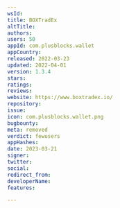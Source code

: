 ```yaml
---
wsId: 
title: BOXTradEx
altTitle: 
authors: 
users: 50
appId: com.plusblocks.wallet
appCountry: 
released: 2022-03-23
updated: 2022-04-01
version: 1.3.4
stars: 
ratings: 
reviews: 
website: https://www.boxtradex.io/
repository: 
issue: 
icon: com.plusblocks.wallet.png
bugbounty: 
meta: removed
verdict: fewusers
appHashes: 
date: 2023-03-21
signer: 
twitter: 
social: 
redirect_from: 
developerName: 
features: 

---
```


